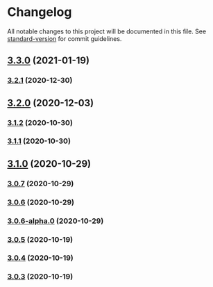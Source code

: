 # Changelog

All notable changes to this project will be documented in this file. See [standard-version](https://github.com/conventional-changelog/standard-version) for commit guidelines.

## [3.3.0](https://github.com/mannyyang/vuetable-3/compare/v3.2.1...v3.3.0) (2021-01-19)

### [3.2.1](https://github.com/mannyyang/vuetable-3/compare/v3.2.0...v3.2.1) (2020-12-30)

## [3.2.0](https://github.com/mannyyang/vuetable-3/compare/v3.1.2...v3.2.0) (2020-12-03)

### [3.1.2](https://github.com/mannyyang/vuetable-3/compare/v3.1.1...v3.1.2) (2020-10-30)

### [3.1.1](https://github.com/mannyyang/vuetable-3/compare/v3.1.0...v3.1.1) (2020-10-30)

## [3.1.0](https://github.com/mannyyang/vuetable-3/compare/v3.0.7...v3.1.0) (2020-10-29)

### [3.0.7](https://github.com/mannyyang/vuetable-3/compare/v3.0.6...v3.0.7) (2020-10-29)

### [3.0.6](https://github.com/mannyyang/vuetable-3/compare/v3.0.5...v3.0.6) (2020-10-29)

### [3.0.6-alpha.0](https://github.com/mannyyang/vuetable-3/compare/v3.0.5...v3.0.6-alpha.0) (2020-10-29)

### [3.0.5](https://github.com/mannyyang/vuetable-3/compare/v3.0.4...v3.0.5) (2020-10-19)

### [3.0.4](https://github.com/mannyyang/vuetable-3/compare/v3.0.3...v3.0.4) (2020-10-19)

### [3.0.3](https://github.com/mannyyang/vuetable-3/compare/v3.0.2...v3.0.3) (2020-10-19)
